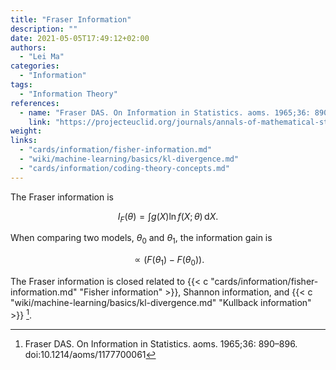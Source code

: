 ```yaml
---
title: "Fraser Information"
description: ""
date: 2021-05-05T17:49:12+02:00
authors:
  - "Lei Ma"
categories:
  - "Information"
tags:
  - "Information Theory"
references:
  - name: "Fraser DAS. On Information in Statistics. aoms. 1965;36: 890–896. doi:10.1214/aoms/1177700061"
    link: "https://projecteuclid.org/journals/annals-of-mathematical-statistics/volume-36/issue-3/On-Information-in-Statistics/10.1214/aoms/1177700061.full"
weight:
links:
  - "cards/information/fisher-information.md"
  - "wiki/machine-learning/basics/kl-divergence.md"
  - "cards/information/coding-theory-concepts.md"
---
```



The Fraser information is

$$
I_F(\theta) = \int g(X) \ln f(X;\theta) \, \mathrm d X.
$$

When comparing two models, $\theta_0$ and $\theta_1$, the information gain is

$$
\propto (F(\theta_1) - F(\theta_0)).
$$


The Fraser information is closed related to {{< c "cards/information/fisher-information.md" "Fisher information" >}}, Shannon information, and {{< c "wiki/machine-learning/basics/kl-divergence.md" "Kullback information" >}} [^Fraser1965].

[^Fraser1965]: Fraser DAS. On Information in Statistics. aoms. 1965;36: 890–896. doi:10.1214/aoms/1177700061



